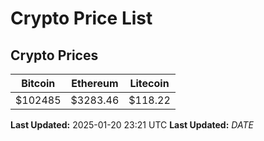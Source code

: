 # Crypto Price List

## Crypto Prices
| Bitcoin | Ethereum | Litecoin |
| ------- | -------- | -------- |
| $102485 | $3283.46 | $118.22 |
**Last Updated:** 2025-01-20 23:21 UTC
**Last Updated:** $DATE$
